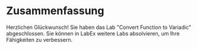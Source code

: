 # Zusammenfassung

Herzlichen Glückwunsch! Sie haben das Lab "Convert Function to Variadic" abgeschlossen. Sie können in LabEx weitere Labs absolvieren, um Ihre Fähigkeiten zu verbessern.
